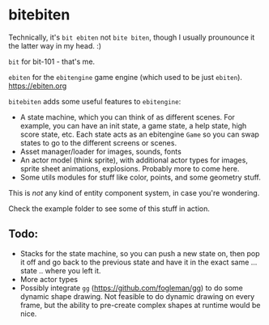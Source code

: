 # bitebiten

Technically, it's `bit ebiten` not `bite biten`, though I usually prounounce it the latter way in my head. :)

`bit` for bit-101 - that's me.

`ebiten` for the `ebitengine` game engine (which used to be just `ebiten`). https://ebiten.org

`bitebiten` adds some useful features to `ebitengine`:

* A state machine, which you can think of as different scenes. For example, you can have an init state, a game state, a help state, high score state, etc. Each state acts as an ebitengine `Game` so you can swap states to go to the different screens or scenes.
* Asset manager/loader for images, sounds, fonts
* An actor model (think sprite), with additional actor types for images, sprite sheet animations, explosions. Probably more to come here.
* Some utils modules for stuff like color, points, and some geometry stuff.

This is *not* any kind of entity component system, in case you're wondering.

Check the example folder to see some of this stuff in action.

## Todo:

* Stacks for the state machine, so you can push a new state on, then pop it off and go back to the previous state and have it in the exact same ... state .. where you left it.
* More actor types
* Possibly integrate `gg` (https://github.com/fogleman/gg) to do some dynamic shape drawing. Not feasible to do dynamic drawing on every frame, but the ability to pre-create complex shapes at runtime would be nice.
